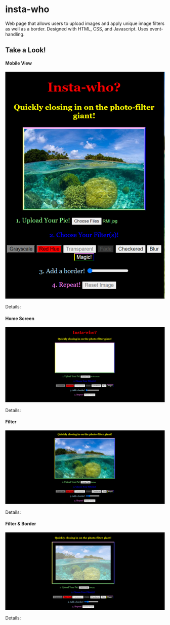 # insta-who
Web page that allows users to upload images and apply unique image filters as well as a border. 
Designed with HTML, CSS, and Javascript. Uses event-handling.

## Take a Look!
#### Mobile View
![](screenshots/instawho-mobile.PNG)

Details:

#### Home Screen
![](screenshots/instawho-home.PNG)

Details:

#### Filter
![](screenshots/instawho-blur.PNG)

Details:

#### Filter & Border
![](screenshots/instawho-transparent-border.PNG)

Details:
